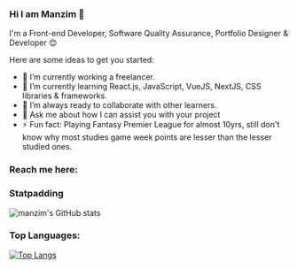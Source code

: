 ### Hi I am Manzim 👋

I'm a Front-end Developer, Software Quality Assurance, Portfolio Designer & Developer 😊

Here are some ideas to get you started:

- 🔭 I’m currently working a freelancer. 
- 🌱 I’m currently learning React.js, JavaScript, VueJS, NextJS, CSS libraries & frameworks. 
- 👯 I’m always ready to collaborate with other learners.
- 💬 Ask me about how I can assist you with your project
- ⚡ Fun fact: Playing Fantasy Premier League for almost 10yrs, still don't know why most studies game week points are lesser than the lesser studied ones. 

### Reach me here: 


### Statpadding
![manzim's GitHub stats](https://github-readme-stats.vercel.app/api?username=manzim&theme=material-palenight_icons=true)

### Top Languages:
[![Top Langs](https://github-readme-stats.vercel.app/api/top-langs/?username=anuraghazra&langs_count=8)](https://github.com/anuraghazra/github-readme-stats)
